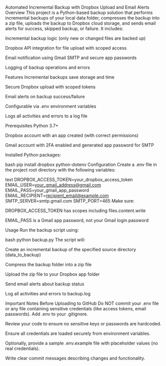 Automated Incremental Backup with Dropbox Upload and Email Alerts
Overview
This project is a Python-based backup solution that performs incremental backups of your local data folder, compresses the backup into a zip file, uploads the backup to Dropbox cloud storage, and sends email alerts for success, skipped backup, or failure. It includes:

Incremental backup logic (only new or changed files are backed up)

Dropbox API integration for file upload with scoped access

Email notification using Gmail SMTP and secure app passwords

Logging of backup operations and errors

Features
Incremental backups save storage and time

Secure Dropbox upload with scoped tokens

Email alerts on backup success/failure

Configurable via .env environment variables

Logs all activities and errors to a log file

Prerequisites
Python 3.7+

Dropbox account with an app created (with correct permissions)

Gmail account with 2FA enabled and generated app password for SMTP

Installed Python packages:

bash
pip install dropbox python-dotenv
Configuration
Create a .env file in the project root directory with the following variables:

text
DROPBOX_ACCESS_TOKEN=your_dropbox_access_token
EMAIL_USER=your_gmail_address@gmail.com
EMAIL_PASS=your_gmail_app_password
EMAIL_RECIPIENT=recipient_email@example.com
SMTP_SERVER=smtp.gmail.com
SMTP_PORT=465
Make sure:

DROPBOX_ACCESS_TOKEN has scopes including files.content.write

EMAIL_PASS is a Gmail app password, not your Gmail login password

Usage
Run the backup script using:

bash
python backup.py
The script will:

Create an incremental backup of the specified source directory (data_to_backup)

Compress the backup folder into a zip file

Upload the zip file to your Dropbox app folder

Send email alerts about backup status

Log all activities and errors to backup.log

Important Notes Before Uploading to GitHub
Do NOT commit your .env file or any file containing sensitive credentials (like access tokens, email passwords). Add .env to your .gitignore.

Review your code to ensure no sensitive keys or passwords are hardcoded.

Ensure all credentials are loaded securely from environment variables.

Optionally, provide a sample .env.example file with placeholder values (no real credentials).

Write clear commit messages describing changes and functionality.